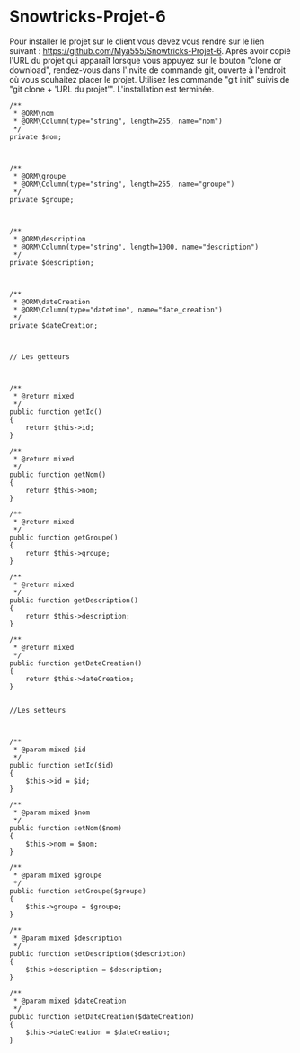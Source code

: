 # Snowtricks-Projet-6

Pour installer le projet sur le client vous devez vous rendre sur le lien suivant : https://github.com/Mya555/Snowtricks-Projet-6. Après avoir copié l'URL du projet qui apparaît lorsque vous appuyez sur le bouton "clone or download", rendez-vous dans l'invite de commande git, ouverte à l'endroit où vous souhaitez placer le projet. Utilisez les commande "git init" suivis de "git clone + 'URL du projet'". L'installation est terminée.






    /**
     * @ORM\nom
     * @ORM\Column(type="string", length=255, name="nom")
     */
    private $nom;



    /**
     * @ORM\groupe
     * @ORM\Column(type="string", length=255, name="groupe")
     */
    private $groupe;



    /**
     * @ORM\description
     * @ORM\Column(type="string", length=1000, name="description")
     */
    private $description;



    /**
     * @ORM\dateCreation
     * @ORM\Column(type="datetime", name="date_creation")
     */
    private $dateCreation;



    // Les getteurs



    /**
     * @return mixed
     */
    public function getId()
    {
        return $this->id;
    }

    /**
     * @return mixed
     */
    public function getNom()
    {
        return $this->nom;
    }

    /**
     * @return mixed
     */
    public function getGroupe()
    {
        return $this->groupe;
    }

    /**
     * @return mixed
     */
    public function getDescription()
    {
        return $this->description;
    }

    /**
     * @return mixed
     */
    public function getDateCreation()
    {
        return $this->dateCreation;
    }


    //Les setteurs



    /**
     * @param mixed $id
     */
    public function setId($id)
    {
        $this->id = $id;
    }

    /**
     * @param mixed $nom
     */
    public function setNom($nom)
    {
        $this->nom = $nom;
    }

    /**
     * @param mixed $groupe
     */
    public function setGroupe($groupe)
    {
        $this->groupe = $groupe;
    }

    /**
     * @param mixed $description
     */
    public function setDescription($description)
    {
        $this->description = $description;
    }

    /**
     * @param mixed $dateCreation
     */
    public function setDateCreation($dateCreation)
    {
        $this->dateCreation = $dateCreation;
    }

